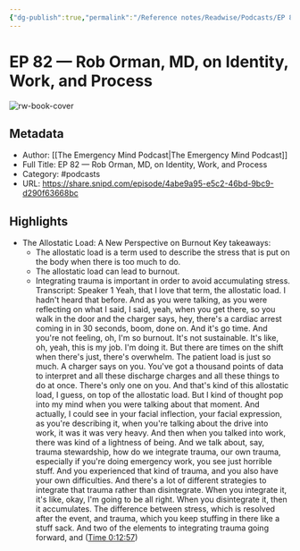 ```yaml
---
{"dg-publish":true,"permalink":"/Reference notes/Readwise/Podcasts/EP 82 —  Rob Orman, MD, on Identity, Work, and Process/"}
---
```


# EP 82 —  Rob Orman, MD, on Identity, Work, and Process

![rw-book-cover](https://wsrv.nl/?url=https%3A%2F%2Fi1.sndcdn.com%2Favatars-pTQIOSduyHGG3bqg-vzLoWA-original.jpg&w=100&h=100)

## Metadata
- Author: [[The Emergency Mind Podcast\|The Emergency Mind Podcast]]
- Full Title: EP 82 —  Rob Orman, MD, on Identity, Work, and Process
- Category: #podcasts
- URL: https://share.snipd.com/episode/4abe9a95-e5c2-46bd-9bc9-d290f63668bc

## Highlights
- The Allostatic Load: A New Perspective on Burnout
  Key takeaways:
  - The allostatic load is a term used to describe the stress that is put on the body when there is too much to do.
  - The allostatic load can lead to burnout.
  - Integrating trauma is important in order to avoid accumulating stress.
  Transcript:
  Speaker 1
  Yeah, that I love that term, the allostatic load. I hadn't heard that before. And as you were talking, as you were reflecting on what I said, I said, yeah, when you get there, so you walk in the door and the charger says, hey, there's a cardiac arrest coming in in 30 seconds, boom, done on. And it's go time. And you're not feeling, oh, I'm so burnout. It's not sustainable. It's like, oh, yeah, this is my job. I'm doing it. But there are times on the shift when there's just, there's overwhelm. The patient load is just so much. A charger says on you. You've got a thousand points of data to interpret and all these discharge charges and all these things to do at once. There's only one on you. And that's kind of this allostatic load, I guess, on top of the allostatic load. But I kind of thought pop into my mind when you were talking about that moment. And actually, I could see in your facial inflection, your facial expression, as you're describing it, when you're talking about the drive into work, it was it was very heavy. And then when you talked into work, there was kind of a lightness of being. And we talk about, say, trauma stewardship, how do we integrate trauma, our own trauma, especially if you're doing emergency work, you see just horrible stuff. And you experienced that kind of trauma, and you also have your own difficulties. And there's a lot of different strategies to integrate that trauma rather than disintegrate. When you integrate it, it's like, okay, I'm going to be all right. When you disintegrate it, then it accumulates. The difference between stress, which is resolved after the event, and trauma, which you keep stuffing in there like a stuff sack. And two of the elements to integrating trauma going forward, and ([Time 0:12:57](https://share.snipd.com/snip/f359d72f-18f3-4dd9-9e49-85b617ec4abc))
